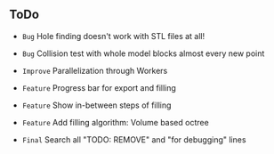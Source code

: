 ## ToDo

* `Bug` Hole finding doesn't work with STL files at all!
* `Bug` Collision test with whole model blocks almost every new point

* `Improve` Parallelization through Workers

* `Feature` Progress bar for export and filling
* `Feature` Show in-between steps of filling
* `Feature` Add filling algorithm: Volume based octree

* `Final` Search all "TODO: REMOVE" and "for debugging" lines
